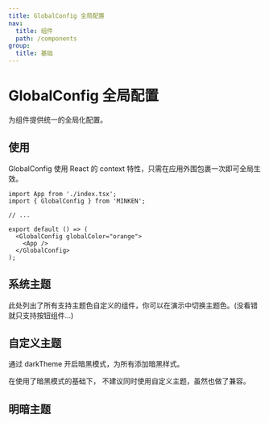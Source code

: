 ```yaml
---
title: GlobalConfig 全局配置
nav:
  title: 组件
  path: /components
group:
  title: 基础
---
```


# GlobalConfig 全局配置

为组件提供统一的全局化配置。

## 使用

GlobalConfig 使用 React 的 context 特性，只需在应用外围包裹一次即可全局生效。

```tsx pure
import App from './index.tsx';
import { GlobalConfig } from 'MINKEN';

// ...

export default () => (
  <GlobalConfig globalColor="orange">
    <App />
  </GlobalConfig>
);
```

## 系统主题

此处列出了所有支持主题色自定义的组件，你可以在演示中切换主题色。(没看错就只支持按钮组件...)

<code src="./demos/index1.tsx"></code>

## 自定义主题

通过 darkTheme 开启暗黑模式，为所有添加暗黑样式。

在使用了暗黑模式的基础下， 不建议同时使用自定义主题，虽然也做了兼容。

<code src="./demos/index2.tsx"></code>

## 明暗主题

<code src="./demos/index3.tsx"></code>



